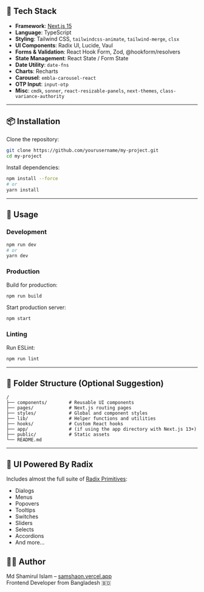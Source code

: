 ## 🔧 Tech Stack

- **Framework**: [Next.js 15](https://nextjs.org/)
- **Language**: TypeScript
- **Styling**: Tailwind CSS, `tailwindcss-animate`, `tailwind-merge`, `clsx`
- **UI Components**: Radix UI, Lucide, Vaul
- **Forms & Validation**: React Hook Form, Zod, @hookform/resolvers
- **State Management**: React State / Form State
- **Date Utility**: `date-fns`
- **Charts**: Recharts
- **Carousel**: `embla-carousel-react`
- **OTP Input**: `input-otp`
- **Misc**: `cmdk`, `sonner`, `react-resizable-panels`, `next-themes`, `class-variance-authority`

---

## 📦 Installation

Clone the repository:

```bash
git clone https://github.com/yourusername/my-project.git
cd my-project
```

Install dependencies:

```bash
npm install --force
# or
yarn install
```

---

## 🚀 Usage

### Development

```bash
npm run dev
# or
yarn dev
```

### Production

Build for production:

```bash
npm run build
```

Start production server:

```bash
npm start
```

### Linting

Run ESLint:

```bash
npm run lint
```

---

## 📁 Folder Structure (Optional Suggestion)

```
/
├── components/        # Reusable UI components
├── pages/             # Next.js routing pages
├── styles/            # Global and component styles
├── lib/               # Helper functions and utilities
├── hooks/             # Custom React hooks
├── app/               # (if using the app directory with Next.js 13+)
├── public/            # Static assets
└── README.md
```

---

## 🎨 UI Powered By Radix

Includes almost the full suite of [Radix Primitives](https://www.radix-ui.com/primitives/docs/overview/introduction):

- Dialogs
- Menus
- Popovers
- Tooltips
- Switches
- Sliders
- Selects
- Accordions
- And more...

## 👨‍💻 Author

Md Shamirul Islam – [samshaon.vercel.app](https://samshaon.vercel.app)  
Frontend Developer from Bangladesh 🇧🇩
